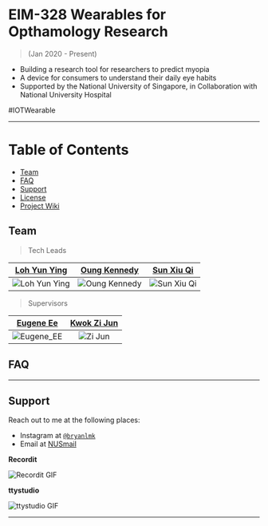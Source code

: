 # EIM-328 Wearables for Opthamology Research 
>(Jan 2020 - Present)

- Building a research tool for researchers to predict myopia
- A device for consumers to understand their daily eye habits
- Supported by the National University of Singapore, in Collaboration with National University Hospital

#IOTWearable

---

# Table of Contents 
- [Team](#team)
- [FAQ](#faq)
- [Support](#support)
- [License](#license)
- <a href="https://github.com/CalibreXx/Spectacles/wiki" target="_blank">Project Wiki</a>

## Team

> Tech Leads

| <a href="https://github.com/skyspace123" target="_blank">Loh Yun Ying</a> | <a href="https://github.com/OungKennedy">**Oung Kennedy**</a> | <a href="https://github.com/sunxiuqi-stacked">**Sun Xiu Qi**</a> |
| :---: |:---:| :---:|
| ![Loh Yun Ying](https://wearesutd.sutd.edu.sg/wp-content/uploads/2017/11/generic_female_icon.jpg)| ![Oung Kennedy](https://wearesutd.sutd.edu.sg/wp-content/uploads/2017/11/generic-male-icon-blue.jpg) | ![Sun Xiu Qi](https://wearesutd.sutd.edu.sg/wp-content/uploads/2017/11/generic-male-icon-blue.jpg)|

> Supervisors

| <a href="https://www.eng.nus.edu.sg/idp/staff/eugene-ee/" target="_blank">Eugene Ee</a> | <a href="https://www.linkedin.com/in/kwok-zi-jun-226017184/?originalSubdomain=sg">**Kwok Zi Jun**</a> | 
| :---: |:---:|
| ![Eugene_EE](https://wearesutd.sutd.edu.sg/wp-content/uploads/2017/11/generic-male-icon-blue.jpg)| ![Zi Jun](https://wearesutd.sutd.edu.sg/wp-content/uploads/2017/11/generic_female_icon.jpg) |


## FAQ
---

## Support

Reach out to me at the following places:

- Instagram at <a href="http://instagram.com/bryanlmk" target="_blank">`@bryanlmk`</a>
- Email at <a href=mailto:e0310111@u.nus.edu>NUSmail</a>

**Recordit**

![Recordit GIF](http://g.recordit.co/iLN6A0vSD8.gif)

**ttystudio**

![ttystudio GIF](https://raw.githubusercontent.com/chjj/ttystudio/master/img/example.gif)

---


